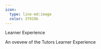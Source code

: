 ```yaml
---
icon: 
  type: line-md:image
  color: 37919b 
---
```

Learner Experience

An ovevew of the Tutors Learner Experience